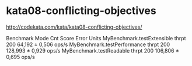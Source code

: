 # kata08-conflicting-objectives

http://codekata.com/kata/kata08-conflicting-objectives/

Benchmark                     Mode  Cnt    Score   Error  Units
MyBenchmark.testExtensible   thrpt  200   64,192 ± 0,506  ops/s
MyBenchmark.testPerformance  thrpt  200  128,993 ± 0,929  ops/s
MyBenchmark.testReadable     thrpt  200  106,806 ± 0,695  ops/s
